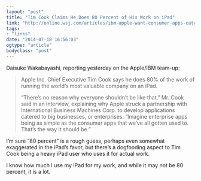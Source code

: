 ```yaml
---
layout: "post"
title: "Tim Cook Claims He Does 80 Percent of His Work on iPad"
link: "http://online.wsj.com/articles/ibm-apple-want-consumer-apps-catered-to-corporate-1405552056?mod=WSJ_LatestHeadlines"
tags: 
- "links"
date: "2014-07-18 16:56:03"
ogtype: "article"
bodyclass: "post"
---
```


Daisuke Wakabayashi, reporting yesterday on the Apple/IBM team-up:

> Apple Inc. Chief Executive Tim Cook says he does 80% of the work of running the world’s most valuable company on an iPad.
> 
>  “There’s no reason why everyone shouldn’t be like that,” Mr. Cook said in an interview, explaining why Apple struck a partnership with International Business Machines Corp. to develop applications catered to big businesses, or enterprises. “Imagine enterprise apps being as simple as the consumer apps that we’ve all gotten used to. That’s the way it should be.”

I’m sure “80 percent” is a rough guess, perhaps even somewhat exaggerated in the iPad’s favor, but there’s a dogfooding aspect to Tim Cook being a heavy iPad user who uses it for actual work.

I know how much I use my iPad for my work, and while it may not be 80 percent, it is a lot.